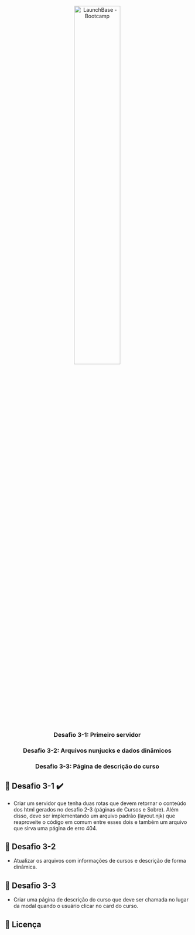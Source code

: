 
<p align="center"><img src="https://i.imgur.com/cPQET4y.png" alt="LaunchBase - Bootcamp" width="50%"></p>


<h3 align="center">Desafio 3-1: Primeiro servidor</h3>
<h3 align="center">Desafio 3-2: Arquivos nunjucks e dados dinâmicos</h3>
<h3 align="center">Desafio 3-3: Página de descrição do curso</h3>



##  :rocket: Desafio 3-1  :heavy_check_mark:

- Criar um servidor que tenha duas rotas que devem retornar o conteúdo dos html gerados no desafio 2-3 (páginas de Cursos e Sobre). Além disso, deve ser implementando um arquivo padrão (layout.njk) que reaproveite o código em comum entre esses dois e também um arquivo que sirva uma página de erro 404.

##  :rocket: Desafio 3-2

- Atualizar os arquivos com informações de cursos e descrição de forma dinâmica.


##  :rocket: Desafio 3-3

- Criar uma página de descrição do curso que deve ser chamada no lugar da modal quando o usuário clicar no card do curso.


## :memo: Licença

